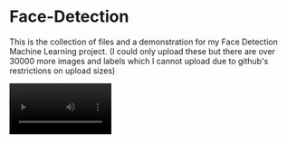 # Face-Detection

This is the collection of files and a demonstration for my Face Detection Machine Learning project. (I could only upload these but there are over 30000 more images and labels which I cannot upload due to github's restrictions on upload sizes)

<video src='https://youtu.be/YwUs_ogwqVQ' width=180/>
